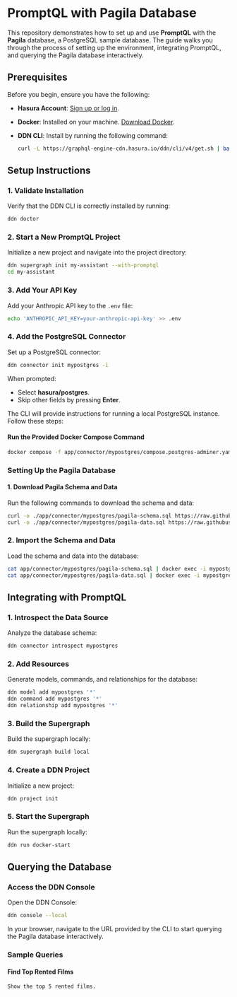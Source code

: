 # PromptQL with Pagila Database

This repository demonstrates how to set up and use **PromptQL** with the **Pagila** database, a PostgreSQL sample database. The guide walks you through the process of setting up the environment, integrating PromptQL, and querying the Pagila database interactively.

## Prerequisites

Before you begin, ensure you have the following:

- **Hasura Account**: [Sign up or log in](https://hasura.io/).
- **Docker**: Installed on your machine. [Download Docker](https://www.docker.com/get-started).
- **DDN CLI**: Install by running the following command:

  ```sh
  curl -L https://graphql-engine-cdn.hasura.io/ddn/cli/v4/get.sh | bash
  ```


## Setup Instructions

### 1. Validate Installation

Verify that the DDN CLI is correctly installed by running:

```sh
ddn doctor
```


### 2. Start a New PromptQL Project

Initialize a new project and navigate into the project directory:

```sh
ddn supergraph init my-assistant --with-promptql
cd my-assistant
```

### 3. Add Your API Key

Add your Anthropic API key to the `.env` file:

```sh
echo 'ANTHROPIC_API_KEY=your-anthropic-api-key' >> .env
```

### 4. Add the PostgreSQL Connector

Set up a PostgreSQL connector:

```sh
ddn connector init mypostgres -i
```

When prompted:

- Select **hasura/postgres**.
- Skip other fields by pressing **Enter**.

The CLI will provide instructions for running a local PostgreSQL instance. Follow these steps:

#### Run the Provided Docker Compose Command

```sh
docker compose -f app/connector/mypostgres/compose.postgres-adminer.yaml up -d
```

### Setting Up the Pagila Database

#### 1. Download Pagila Schema and Data

Run the following commands to download the schema and data:

```sh
curl -o ./app/connector/mypostgres/pagila-schema.sql https://raw.githubusercontent.com/devrimgunduz/pagila/master/pagila-schema.sql
curl -o ./app/connector/mypostgres/pagila-data.sql https://raw.githubusercontent.com/devrimgunduz/pagila/master/pagila-data.sql
```

### 2. Import the Schema and Data

Load the schema and data into the database:

```sh
cat app/connector/mypostgres/pagila-schema.sql | docker exec -i mypostgres-postgres-1 psql -U user -d dev
cat app/connector/mypostgres/pagila-data.sql | docker exec -i mypostgres-postgres-1 psql -U user -d dev
```

## Integrating with PromptQL

### 1. Introspect the Data Source

Analyze the database schema:

```sh
ddn connector introspect mypostgres
```

### 2. Add Resources

Generate models, commands, and relationships for the database:

```sh
ddn model add mypostgres '*'
ddn command add mypostgres '*'
ddn relationship add mypostgres '*'
```

### 3. Build the Supergraph

Build the supergraph locally:

```sh
ddn supergraph build local
```

### 4. Create a DDN Project

Initialize a new project:

```sh
ddn project init
```

### 5. Start the Supergraph

Run the supergraph locally:

```sh
ddn run docker-start
```

## Querying the Database

### Access the DDN Console

Open the DDN Console:

```sh
ddn console --local
```

In your browser, navigate to the URL provided by the CLI to start querying the Pagila database interactively.

### Sample Queries

#### Find Top Rented Films

```text
Show the top 5 rented films.
```


